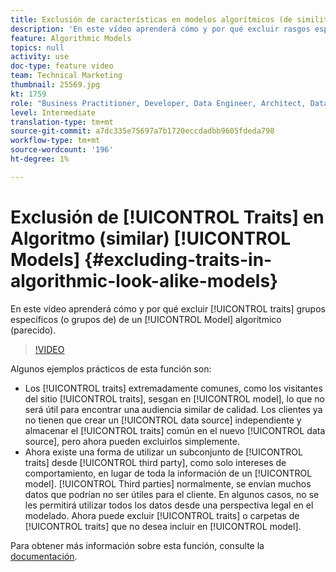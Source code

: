 ```yaml
---
title: Exclusión de características en modelos algorítmicos (de similitud)
description: 'En este vídeo aprenderá cómo y por qué excluir rasgos específicos (o grupos de) de un modelo algorítmico (similar). '
feature: Algorithmic Models
topics: null
activity: use
doc-type: feature video
team: Technical Marketing
thumbnail: 25569.jpg
kt: 1759
role: "Business Practitioner, Developer, Data Engineer, Architect, Data Architect, Administrator, Leader"
level: Intermediate
translation-type: tm+mt
source-git-commit: a7dc335e75697a7b1720eccdadbb9605fdeda798
workflow-type: tm+mt
source-wordcount: '196'
ht-degree: 1%

---
```



# Exclusión de [!UICONTROL Traits] en Algoritmo (similar) [!UICONTROL Models] {#excluding-traits-in-algorithmic-look-alike-models}

En este vídeo aprenderá cómo y por qué excluir [!UICONTROL traits] grupos específicos (o grupos de)  de un [!UICONTROL Model] algorítmico (parecido).

>[!VIDEO](https://video.tv.adobe.com/v/25569/?quality=12)

Algunos ejemplos prácticos de esta función son:

* Los [!UICONTROL traits] extremadamente comunes, como los visitantes del sitio [!UICONTROL traits], sesgan en [!UICONTROL model], lo que no será útil para encontrar una audiencia similar de calidad. Los clientes ya no tienen que crear un [!UICONTROL data source] independiente y almacenar el [!UICONTROL traits] común en el nuevo [!UICONTROL data source], pero ahora pueden excluirlos simplemente.
* Ahora existe una forma de utilizar un subconjunto de [!UICONTROL traits] desde [!UICONTROL third party], como solo intereses de comportamiento, en lugar de toda la información de un [!UICONTROL model]. [!UICONTROL Third parties] normalmente, se envían muchos datos que podrían no ser útiles para el cliente. En algunos casos, no se les permitirá utilizar todos los datos desde una perspectiva legal en el modelado. Ahora puede excluir [!UICONTROL traits] o carpetas de [!UICONTROL traits] que no desea incluir en [!UICONTROL model].

Para obtener más información sobre esta función, consulte la [documentación](https://marketing.adobe.com/resources/help/en_US/aam/trait-exclusion-algo-models.html).